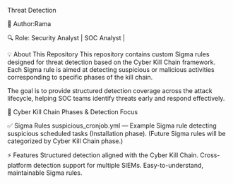 Threat Detection

🚀 Author:Rama


🔍 Role: Security Analyst | SOC Analyst |

💡 About This Repository
This repository contains custom Sigma rules designed for threat detection based on the Cyber Kill Chain framework. 
Each Sigma rule is aimed at detecting suspicious or malicious activities corresponding to specific phases of the kill chain.

The goal is to provide structured detection coverage across the attack lifecycle, helping SOC teams identify threats early and respond effectively.

📁 Cyber Kill Chain Phases & Detection Focus

✅ Sigma Rules
suspicious_cronjob.yml — Example Sigma rule detecting suspicious scheduled tasks (Installation phase).
(Future Sigma rules will be categorized by Cyber Kill Chain phase.)

⚡ Features
Structured detection aligned with the Cyber Kill Chain.
Cross-platform detection support for multiple SIEMs.
Easy-to-understand, maintainable Sigma rules.
